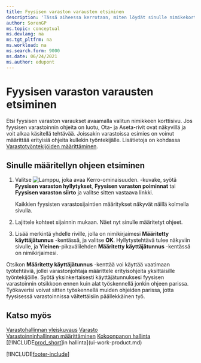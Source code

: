 ```yaml
---
title: Fyysisen varaston varausten etsiminen
description: 'Tässä aiheessa kerrotaan, miten löydät sinulle nimikekorttisivulla määritetyt fyysisen varastoinnin varaukset, kun sinulle on luotu ohjeet.'
author: SorenGP
ms.topic: conceptual
ms.devlang: na
ms.tgt_pltfrm: na
ms.workload: na
ms.search.form: 9000
ms.date: 06/24/2021
ms.author: edupont
---
```

# <a name="find-your-warehouse-assignments" />Fyysisen varaston varausten etsiminen

Etsi fyysisen varaston varaukset avaamalla valitun nimikkeen korttisivu. Jos fyysisen varastoinnin ohjeita on luotu, Ota- ja Aseta-rivit ovat näkyvillä ja voit alkaa käsitellä tehtävää. Joissakin varastoissa esimies on voinut määrittää erityisiä ohjeita kullekin työntekijälle. Lisätietoja on kohdassa [Varastotyöntekijöiden määrittäminen](warehouse-how-to-set-up-warehouse-employees.md).

## <a name="to-find-an-instruction-assigned-to-you" />Sinulle määritellyn ohjeen etsiminen

1. Valitse ![Lamppu, joka avaa Kerro-ominaisuuden.](media/ui-search/search_small.png "Kerro, mitä haluat tehdä") -kuvake, syötä **Fyysisen varaston hyllytykset**, **Fyysisen varaston poiminnat** tai **Fyysisen varaston siirto** ja valitse sitten vastaava linkki.

    Kaikkien fyysisten varastosijaintien määritykset näkyvät näillä kolmella sivulla.  

2. Lajittele kohteet sijainnin mukaan. Näet nyt sinulle määritetyt ohjeet.  
3. Lisää merkintä yhdelle riville, jolla on nimikirjaimesi **Määritetty käyttäjätunnus** -kentässä, ja valitse **OK**. Hyllytystehtävä tulee näkyviin sivulle, ja **Yleinen**-pikavälilehden **Määritetty käyttäjätunnus** -kentässä on nimikirjaimesi.  

Otsikon **Määritetty käyttäjätunnus** -kenttää voi käyttää vaatimaan työtehtäviä, jollei varastonjohtaja määrittele erityisohjeita yksittäisille työntekijöille. Syötä yksinkertaisesti käyttäjätunnuksesi fyysisen varastoinnin otsikkoon ennen kuin alat työskennellä jonkin ohjeen parissa. Työkaverisi voivat sitten työskennellä muiden ohjeiden parissa, jotta fyysisessä varastoinnissa vältettäisiin päällekkäinen työ.  

## <a name="see-also" />Katso myös

[Varastohallinnan yleiskuvaus](design-details-warehouse-management.md)
[Varasto](inventory-manage-inventory.md)  
[Varastoinninhallinnan määrittäminen](warehouse-setup-warehouse.md) 
[Kokoonpanon hallinta](assembly-assemble-items.md)
[[!INCLUDE[prod_short](includes/prod_short.md)]in hallinta](ui-work-product.md) 


[!INCLUDE[footer-include](includes/footer-banner.md)]
